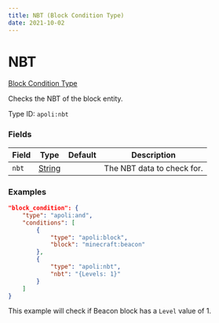 ```yaml
---
title: NBT (Block Condition Type)
date: 2021-10-02
---
```


# NBT

[Block Condition Type](../block_condition_types.md)

Checks the NBT of the block entity.

Type ID: `apoli:nbt`


### Fields

Field | Type | Default | Description
------|------|---------|-------------
`nbt` | [String](../data_types/string.md) | | The NBT data to check for.


### Examples

```json
"block_condition": {
    "type": "apoli:and",
    "conditions": [
        {
            "type": "apoli:block",
            "block": "minecraft:beacon"
        },
        {
            "type": "apoli:nbt",
            "nbt": "{Levels: 1}"
        }
    ]
}
```

This example will check if Beacon block has a `Level` value of 1.
